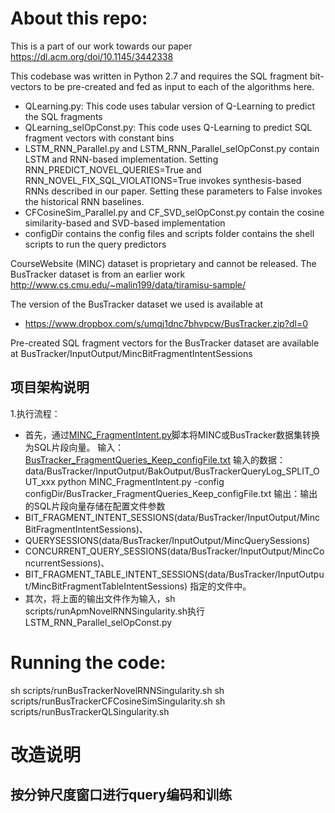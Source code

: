 # About this repo:

This is a part of our work towards our paper https://dl.acm.org/doi/10.1145/3442338

This codebase was written in Python 2.7 and requires the SQL fragment bit-vectors to be pre-created and fed as input to each of the algorithms here.

* QLearning.py: This code uses tabular version of Q-Learning to predict the SQL fragments
* QLearning_selOpConst.py: This code uses Q-Learning to predict SQL fragment vectors with constant bins
* LSTM_RNN_Parallel.py and LSTM_RNN_Parallel_selOpConst.py contain LSTM and RNN-based implementation. Setting RNN_PREDICT_NOVEL_QUERIES=True and RNN_NOVEL_FIX_SQL_VIOLATIONS=True invokes synthesis-based RNNs described in our paper. Setting these parameters to False invokes the historical RNN baselines.
* CFCosineSim_Parallel.py and CF_SVD_selOpConst.py contain the cosine similarity-based and SVD-based implementation
* configDir contains the config files and scripts folder contains the shell scripts to run the query predictors

CourseWebsite (MINC) dataset is proprietary and cannot be released. The BusTracker dataset is from an earlier work http://www.cs.cmu.edu/~malin199/data/tiramisu-sample/ 

The version of the BusTracker dataset we used is available at
* https://www.dropbox.com/s/umqj1dnc7bhvpcw/BusTracker.zip?dl=0

Pre-created SQL fragment vectors for the BusTracker dataset are available at BusTracker/InputOutput/MincBitFragmentIntentSessions
## 项目架构说明
1.执行流程：
   - 首先，通过[MINC_FragmentIntent.py](MINC_FragmentIntent.py)脚本将MINC或BusTracker数据集转换为SQL片段向量。
    输入：[BusTracker_FragmentQueries_Keep_configFile.txt](configDir%2FBusTracker_FragmentQueries_Keep_configFile.txt)
     输入的数据：data/BusTracker/InputOutput/BakOutput/BusTrackerQueryLog_SPLIT_OUT_xxx
     python MINC_FragmentIntent.py -config configDir/BusTracker_FragmentQueries_Keep_configFile.txt
     输出：输出的SQL片段向量存储在配置文件参数
   - BIT_FRAGMENT_INTENT_SESSIONS(data/BusTracker/InputOutput/MincBitFragmentIntentSessions)、
   - QUERYSESSIONS(data/BusTracker/InputOutput/MincQuerySessions)
   - CONCURRENT_QUERY_SESSIONS(data/BusTracker/InputOutput/MincConcurrentSessions)、
   - BIT_FRAGMENT_TABLE_INTENT_SESSIONS(data/BusTracker/InputOutput/MincBitFragmentTableIntentSessions)
     指定的文件中。
   - 其次，将上面的输出文件作为输入，sh scripts/runApmNovelRNNSingularity.sh执行 LSTM_RNN_Parallel_selOpConst.py
# Running the code:
sh scripts/runBusTrackerNovelRNNSingularity.sh
sh scripts/runBusTrackerCFCosineSimSingularity.sh
sh scripts/runBusTrackerQLSingularity.sh

# 改造说明

## 按分钟尺度窗口进行query编码和训练